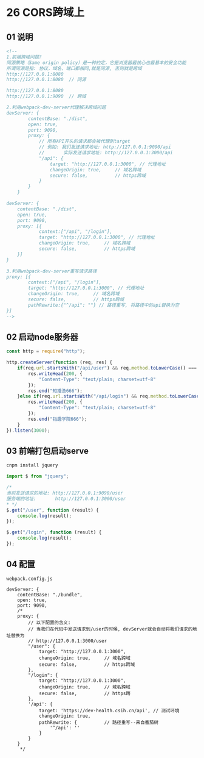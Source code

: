 # 26 CORS跨域上

## 01 说明

```html
<!--
1.前端跨域问题?
同源策略（Same origin policy）是一种约定，它是浏览器最核心也最基本的安全功能
所谓同源是指: 协议，域名，端口都相同,就是同源, 否则就是跨域
http://127.0.0.1:8080
http://127.0.0.1:8080  // 同源

http://127.0.0.1:8080
http://127.0.0.1:9090  // 跨域

2.利用webpack-dev-server代理解决跨域问题
devServer: {
        contentBase: "./dist",
        open: true,
        port: 9090,
        proxy: {
            // 所有API开头的请求都会被代理到target
            // 例如: 我们发送请求地址: http://127.0.0.1:9090/api
            //       实际发送请求地址: http://127.0.0.1:3000/api
            "/api": {
                target: "http://127.0.0.1:3000", // 代理地址
                changeOrigin: true,     // 域名跨域
                secure: false,          // https跨域
            }
        }
    }

devServer: {
    contentBase: "./dist",
    open: true,
    port: 9090,
    proxy: [{
            context:["/api", "/login"],
            target: "http://127.0.0.1:3000", // 代理地址
            changeOrigin: true,     // 域名跨域
            secure: false,          // https跨域
    }]
}

3.利用webpack-dev-server重写请求路径
proxy: [{
        context:["/api", "/login"],
        target: "http://127.0.0.1:3000", // 代理地址
        changeOrigin: true,     // 域名跨域
        secure: false,          // https跨域
        pathRewrite:{"^/api": ""} // 路径重写, 将路径中的api替换为空
}]
-->
```



## 02 启动node服务器

```js
const http = require("http");

http.createServer(function (req, res) {
    if(req.url.startsWith("/api/user") && req.method.toLowerCase() === "get"){
        res.writeHead(200, {
            "Content-Type": "text/plain; charset=utf-8"
        });
        res.end("知播渔666");
    }else if(req.url.startsWith("/api/login") && req.method.toLowerCase() === "get"){
        res.writeHead(200, {
            "Content-Type": "text/plain; charset=utf-8"
        });
        res.end("指趣学院666");
    }
}).listen(3000);
```





## 03 前端打包启动serve

```bash
cnpm install jquery
```

```js
import $ from "jquery";

/*
当前发送请求的地址: http://127.0.0.1:9090/user
服务端的地址:       http://127.0.0.1:3000/user
* */
$.get("/user", function (result) {
    console.log(result);
});

$.get("/login", function (result) {
    console.log(result);
});
```



## 04 配置

`webpack.config.js`

    devServer: {
        contentBase: "./bundle",
        open: true,
        port: 9090,
        /*
        proxy: {
            // 以下配置的含义:
            // 当我们在代码中发送请求到/user的时候, devServer就会自动将我们请求的地址替换为
            // http://127.0.0.1:3000/user
            "/user": {
                target: "http://127.0.0.1:3000",
                changeOrigin: true,     // 域名跨域
                secure: false,          // https跨域
            },
            "/login": {
                target: "http://127.0.0.1:3000",
                changeOrigin: true,     // 域名跨域
                secure: false,          // https跨
            },
            '/api': {
        		target: 'https://dev-health.csih.cn/api', // 测试环境
        		changeOrigin: true,
        		pathRewrite: {			// 路径重写--来自番茄树
          			'^/api': ''
        		}
      		}
        }
         */
